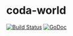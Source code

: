 # coda-world

[![Build Status](https://travis-ci.org/soupstore/coda-world.svg?branch=master)](https://travis-ci.org/soupstore/coda-world)
[![GoDoc](https://github.com/golang/gddo/blob/c782c79e0a3c3282dacdaaebeff9e6fd99cb2919/gddo-server/assets/status.svg)](https://godoc.org/github.com/soupstore/coda-world)


